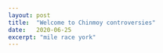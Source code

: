 ```yaml
---
layout: post
title:  "Welcome to Chinmoy controversies"
date:   2020-06-25
excerpt: "mile race york"
---
```

